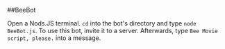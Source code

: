##BeeBot  
  
Open a Nods.JS terminal. `cd` into the bot's directory and type `node BeeBot.js`.
To use this bot, invite it to a server. Afterwards, type `Bee Movie script, please.` into a message.
